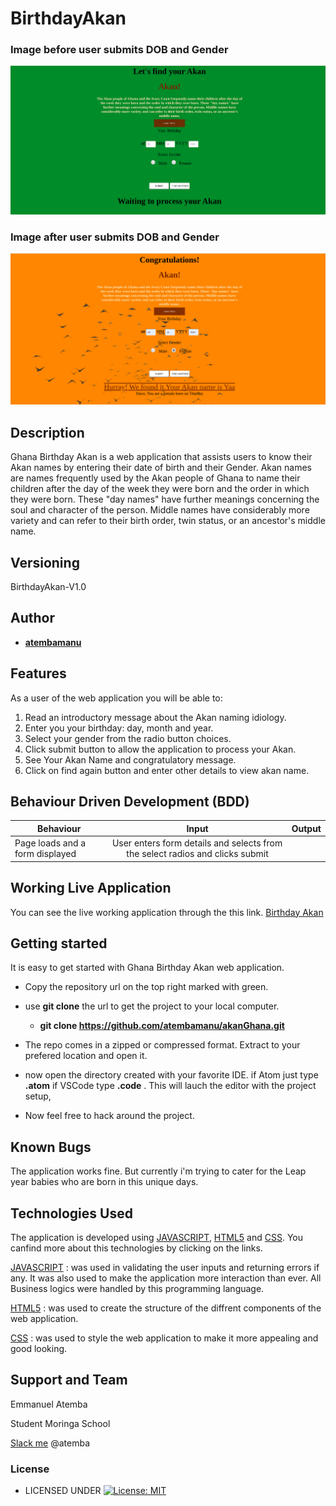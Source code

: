 # BirthdayAkan

### Image before user submits DOB and Gender
![Alt text](images/first-page.png?raw=true "Image Before Entering Details")


### Image after user submits DOB and Gender
![Alt text](images/second-page.png?raw=true "Image After Entering Details")


## Description

Ghana Birthday Akan is a web application that assists users to know their Akan names by entering their date of birth and their Gender. Akan names are names frequently used by the Akan people of Ghana to name their children after the day of the week they were born and the order in which they were born. These "day names" have further meanings concerning the soul and character of the person. Middle names have considerably more variety and can refer to their birth order, twin status, or an ancestor's middle name.
## Versioning

 BirthdayAkan-V1.0 

## Author

* [**atembamanu**](https://github.com/atembamanu)

## Features


As a user of the web application you will be able to:

1. Read an introductory message about the Akan naming idiology.
2. Enter you your birthday: day, month and year.
3. Select your gender from the radio button choices.
4. Click submit button to allow the application to process your Akan.
5. See Your Akan Name and congratulatory message.
6. Click on find again button and enter other details to view akan name.

## Behaviour Driven Development (BDD)
|Behaviour 	           |    Input 	                 |       Output          |
|----------------------------------------------|:-----------------------------------:|-----------------------------:|       
|Page loads and  a form displayed                         |   User enters form details  and selects from the select radios   and clicks submit                   |     |   Ther akan name                     |

## Working Live Application
You can see the live working application through the this link. [Birthday Akan](https://atembamanu.github.io/akanGhana/index.html)

## Getting started

It is easy to get started with  Ghana Birthday Akan web application.
* Copy the repository url on the top right marked with green.
* use **git clone** the url to get the project to your local computer.


    * **git clone https://github.com/atembamanu/akanGhana.git**
*   The repo comes in a zipped or compressed format. Extract to your prefered location and open it.

* now open the directory created with your favorite IDE. if Atom just type **.atom** if VSCode type **.code** . This will lauch the editor with the project setup, 

* Now feel free to hack around the project.


## Known Bugs
The application works fine. But currently i'm trying to cater for the Leap year babies who are born in this unique days.

## Technologies Used
The application is developed using [JAVASCRIPT](https://www.w3schools.com/js/default.asp),  [HTML5](https://www.w3schools.com/html/html5_intro.asp) and [CSS](https://www.w3schools.com/css/default.asp). You canfind more about this technologies by clicking on the links.

[JAVASCRIPT](https://www.w3schools.com/js/default.asp) : was used in validating the user inputs and returning errors if any. It was also used to make the application more interaction than ever. All Business logics were handled by this programming language.

[HTML5](https://www.w3schools.com/html/html5_intro.asp) : was used to create the structure of the diffrent components of the web application.

[CSS](https://www.w3schools.com/css/default.asp) :  was used to style the web application to make it more appealing and good looking.

## Support and Team
Emmanuel Atemba

Student Moringa School

[Slack me](https://slack.com/intl/en-ke/)  @atemba


### License

* LICENSED UNDER  [![License: MIT](https://img.shields.io/badge/License-MIT-yellow.svg)](license/MIT)